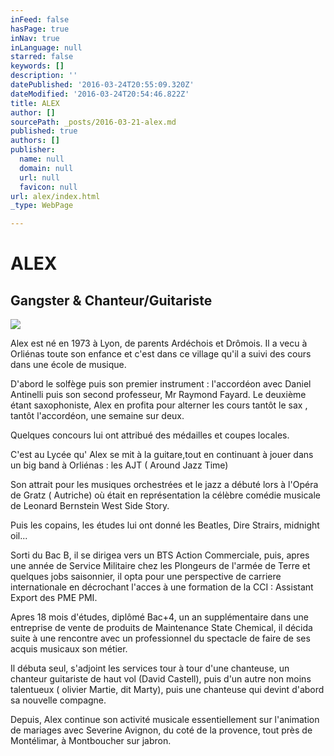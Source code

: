 ```yaml
---
inFeed: false
hasPage: true
inNav: true
inLanguage: null
starred: false
keywords: []
description: ''
datePublished: '2016-03-24T20:55:09.320Z'
dateModified: '2016-03-24T20:54:46.822Z'
title: ALEX
author: []
sourcePath: _posts/2016-03-21-alex.md
published: true
authors: []
publisher:
  name: null
  domain: null
  url: null
  favicon: null
url: alex/index.html
_type: WebPage

---
```

# ALEX

## Gangster & Chanteur/Guitariste
![](https://s3-us-west-2.amazonaws.com/the-grid-img/p/7c1ff7d066162af53ef34c9bbbb7105c8fb8ce95.jpg)

Alex est né en 1973 à Lyon, de parents Ardéchois et Drômois. Il a vecu à Orliénas toute son enfance et c'est dans ce village qu'il a suivi des cours dans une école de musique.

D'abord le solfège puis son premier instrument : l'accordéon avec Daniel Antinelli puis son second professeur, Mr Raymond Fayard. Le deuxième étant saxophoniste, Alex en profita pour alterner les cours tantôt le sax , tantôt l'accordéon, une semaine sur deux.

Quelques concours lui ont attribué des médailles et coupes locales.

C'est au Lycée qu' Alex se mit à la guitare,tout en continuant à jouer dans un big band à Orliénas : les AJT ( Around Jazz Time)

Son attrait pour les musiques orchestrées et le jazz a débuté lors  à l'Opéra de Gratz ( Autriche) où était en représentation la célèbre comédie musicale de Leonard Bernstein West Side Story.

Puis les copains, les études lui ont donné les Beatles, Dire Strairs, midnight oil...

Sorti du Bac B, il se dirigea vers un BTS Action Commerciale, puis, apres une année de Service Militaire chez les Plongeurs de l'armée de Terre et quelques jobs saisonnier, il opta pour une perspective de carriere internationale en décrochant l'acces à une formation de la CCI : Assistant Export des PME PMI.

Apres 18 mois d'études, diplômé Bac+4, un an supplémentaire dans une entreprise de vente de produits de Maintenance State Chemical, il décida suite à une rencontre avec un professionnel du spectacle  de faire de ses acquis musicaux son métier.

Il débuta seul, s'adjoint les services tour à tour d'une chanteuse, un chanteur guitariste de haut vol (David Castell), puis d'un autre non moins talentueux ( olivier Martie, dit Marty),  puis une chanteuse qui devint d'abord sa nouvelle compagne.

Depuis, Alex continue son activité musicale essentiellement sur l'animation de mariages avec Severine Avignon, du coté de la provence, tout près de Montélimar, à Montboucher sur jabron.